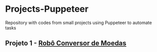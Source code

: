 # Projects-Puppeteer
Repository with codes from small projects using Puppeteer to automate tasks


## Projeto 1 - [Robô Conversor de Moedas](conversor-de-moedas)
